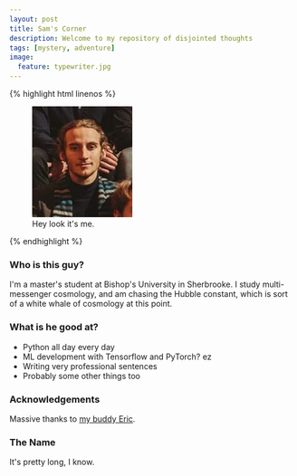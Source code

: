 ```yaml
---
layout: post
title: Sam's Corner
description: Welcome to my repository of disjointed thoughts
tags: [mystery, adventure]
image:
  feature: typewriter.jpg
---
```


{% highlight html linenos %}
<figure>
	<img src="/images/staircaseguy.jpg">
	<figcaption>Hey look it's me.</figcaption>
</figure>
{% endhighlight %}

### Who is this guy?
I'm a master's student at Bishop's University in Sherbrooke. I study multi-messenger cosmology,
and am chasing the Hubble constant, which is sort of a white whale of cosmology at this point.

### What is he good at?
* Python all day every day
* ML development with Tensorflow and PyTorch? ez
* Writing very professional sentences
* Probably some other things too

### Acknowledgements
Massive thanks to [my buddy Eric](https://www.youtube.com/watch?app=desktop&v=dQw4w9WgXcQ).

### The Name
It's pretty long, I know.
